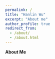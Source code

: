 ```yaml
---
permalink: /
title: "Hanlin Wu"
excerpt: "About me"
author_profile: true
redirect_from: 
  - /about/
  - /about.html
---
```


**About Me**


